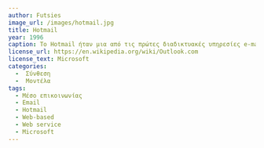 ```yaml
---
author: Futsies
image_url: /images/hotmail.jpg
title: Hotmail
year: 1996
caption: Το Hotmail ήταν μια από τις πρώτες διαδικτυακές υπηρεσίες e-mail που επέτρεψαν στους χρήστες να έχουν πρόσβαση στα e-mail τους από οποιονδήποτε υπολογιστή με σύνδεση στο Διαδίκτυο. Η διαδικτυακή υπηρεσία email του Hotmail ήταν επαναστατική εκείνη την εποχή, επειδή επέτρεπε στους χρήστες να δημιουργούν έναν λογαριασμό email, να αποθηκεύουν και να έχουν πρόσβαση στα email τους και να στέλνουν και να λαμβάνουν μηνύματα από οπουδήποτε στον κόσμο, χωρίς την ανάγκη αποκλειστικού λογισμικού email στον τοπικό τους υπολογιστή.
license_url: https://en.wikipedia.org/wiki/Outlook.com
license_text: Microsoft
categories:
  -  Σύνθεση
  -  Μοντέλα
tags:
  - Μέσο επικοινωνίας
  - Email
  - Hotmail
  - Web-based
  - Web service
  - Microsoft
---
```

